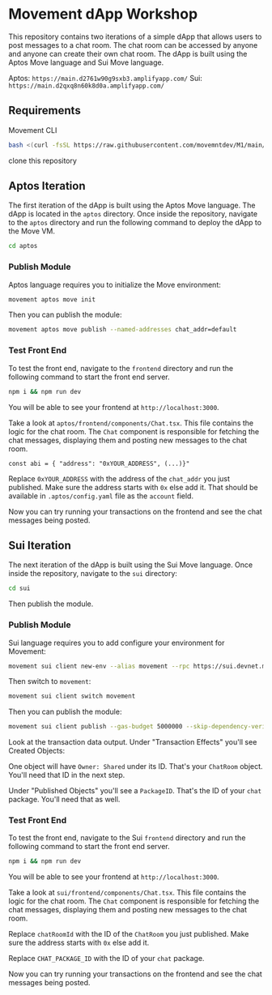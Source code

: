 # Movement dApp Workshop

This repository contains two iterations of a simple dApp that allows users to post messages to a chat room. The chat room can be accessed by anyone and anyone can create their own chat room. The dApp is built using the Aptos Move language and Sui Move language.

Aptos: `https://main.d2761w90g9sxb3.amplifyapp.com/`
Sui: `https://main.d2qxq8n60k8d0a.amplifyapp.com/`

## Requirements

Movement CLI

```bash
bash <(curl -fsSL https://raw.githubusercontent.com/movemntdev/M1/main/scripts/install.sh) --latest
```

clone this repository

## Aptos Iteration

The first iteration of the dApp is built using the Aptos Move language. The dApp is located in the `aptos` directory. Once inside the repository, navigate to the `aptos` directory and run the following command to deploy the dApp to the Move VM.

```bash
cd aptos
```

### Publish Module

Aptos language requires you to initialize the Move environment:

```bash
movement aptos move init
```

Then you can publish the module:

```bash
movement aptos move publish --named-addresses chat_addr=default
```

### Test Front End

To test the front end, navigate to the `frontend` directory and run the following command to start the front end server.

```bash
npm i && npm run dev
```

You will be able to see your frontend at `http://localhost:3000`.

Take a look at `aptos/frontend/components/Chat.tsx`. This file contains the logic for the chat room. The `Chat` component is responsible for fetching the chat messages, displaying them and posting new messages to the chat room.

```tsx
const abi = { "address": "0xYOUR_ADDRESS", (...)}"
```

Replace `0xYOUR_ADDRESS` with the address of the `chat_addr` you just published. Make sure the address starts with `0x` else add it. That should be available in `.aptos/config.yaml` file as the `account` field.

Now you can try running your transactions on the frontend and see the chat messages being posted.

## Sui Iteration

The next iteration of the dApp is built using the Sui Move language. Once inside the repository, navigate to the `sui` directory:

```bash
cd sui
```
Then publish the module.

### Publish Module

Sui language requires you to add configure your environment for Movement:

```bash
movement sui client new-env --alias movement --rpc https://sui.devnet.m2.movementlabs.xyz
```

Then switch to `movement`:

```bash
movement sui client switch movement
```

Then you can publish the module:

```bash
movement sui client publish --gas-budget 5000000 --skip-dependency-verification
```

Look at the transaction data output. Under "Transaction Effects" you'll see Created Objects:

One object will have `Owner: Shared` under its ID. That's your `ChatRoom` object. You'll need that ID in the next step.

Under "Published Objects" you'll see a `PackageID`. That's the ID of your `chat` package. You'll need that as well.

### Test Front End

To test the front end, navigate to the Sui `frontend` directory and run the following command to start the front end server.

```bash
npm i && npm run dev
```

You will be able to see your frontend at `http://localhost:3000`.

Take a look at `sui/frontend/components/Chat.tsx`. This file contains the logic for the chat room. The `Chat` component is responsible for fetching the chat messages, displaying them and posting new messages to the chat room.

Replace `chatRoomId` with the ID of the `ChatRoom` you just published. Make sure the address starts with `0x` else add it.

Replace `CHAT_PACKAGE_ID` with the ID of your `chat` package.

Now you can try running your transactions on the frontend and see the chat messages being posted.